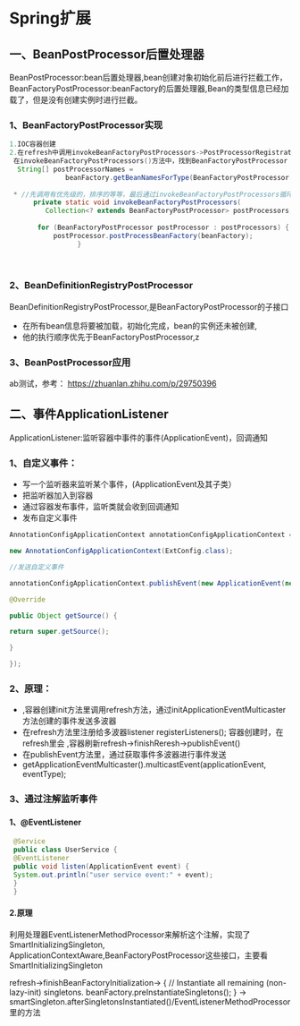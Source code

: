 #                            Spring扩展

## 一、BeanPostProcessor后置处理器

BeanPostProcessor:bean后置处理器,bean创建对象初始化前后进行拦截工作，BeanFactoryPostProcessor:beanFactory的后置处理器,Bean的类型信息已经加载了，但是没有创建实例时进行拦截。

### 1、BeanFactoryPostProcessor实现

```java
1.IOC容器创建
2.在refresh中调用invokeBeanFactoryPostProcessors->PostProcessorRegistrationDelegate.invokeBeanFactoryPostProcessors()
 在invokeBeanFactoryPostProcessors()方法中，找到BeanFactoryPostProcessor
  String[] postProcessorNames =
              beanFactory.getBeanNamesForType(BeanFactoryPostProcessor.class, true, false);
 
 * //先调用有优先级的，排序的等等，最后通过invokeBeanFactoryPostProcessors循环调用默认的BeanFactoryPostProcessor
      private static void invokeBeanFactoryPostProcessors(
         Collection<? extends BeanFactoryPostProcessor> postProcessors, ConfigurableListableBeanFactory beanFactory) {
 
       for (BeanFactoryPostProcessor postProcessor : postProcessors) {
           postProcessor.postProcessBeanFactory(beanFactory);
                 }
 
 
```

### 2、BeanDefinitionRegistryPostProcessor

BeanDefinitionRegistryPostProcessor,是BeanFactoryPostProcessor的子接口

 * 在所有bean信息将要被加载，初始化完成，bean的实例还未被创建,
 * 他的执行顺序优先于BeanFactoryPostProcessor,z


### 3、BeanPostProcessor应用
ab测试，参考：
https://zhuanlan.zhihu.com/p/29750396

## 二、事件ApplicationListener

ApplicationListener:监听容器中事件的事件(ApplicationEvent)，回调通知

### 1、自定义事件：

 * 写一个监听器来监听某个事件，(ApplicationEvent及其子类）
 * 把监听器加入到容器
 * 通过容器发布事件，监听类就会收到回调通知
 * 发布自定义事件

```java
AnnotationConfigApplicationContext annotationConfigApplicationContext =

new AnnotationConfigApplicationContext(ExtConfig.class);

//发送自定义事件

annotationConfigApplicationContext.publishEvent(new ApplicationEvent(new String("我的事件！！！")) {

@Override

public Object getSource() {

return super.getSource();

}

});
```



### 2、原理：

 * ,容器创建init方法里调用refresh方法，通过initApplicationEventMulticaster方法创建的事件发送多波器
 * 在refresh方法里注册给多波器listener registerListeners();
     容器创建时，在refresh里会 ,容器刷新refresh->finishReresh->publishEvent()
 * 在publishEvent方法里，通过获取事件多波器进行事件发送
 * getApplicationEventMulticaster().multicastEvent(applicationEvent, eventType);

###  3、通过注解监听事件

#### 1、@EventListener

```java
 @Service
 public class UserService {
 @EventListener
 public void listen(ApplicationEvent event) {
 System.out.println("user service event:" + event);
 }
 }
```



####  2.原理

 利用处理器EventListenerMethodProcessor来解析这个注解，实现了SmartInitializingSingleton, ApplicationContextAware,BeanFactoryPostProcessor这些接口，主要看SmartInitializingSingleton

 refresh->finishBeanFactoryInitialization-> {
 // Instantiate all remaining (non-lazy-init) singletons.
 beanFactory.preInstantiateSingletons();
 } -> smartSingleton.afterSingletonsInstantiated()/EventListenerMethodProcessor里的方法



